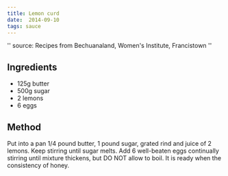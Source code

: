 ```yaml
---
title: Lemon curd
date:  2014-09-10
tags: sauce
---
```

'' source: Recipes from Bechuanaland, Women's Institute, Francistown ''

Ingredients
-----------

-   125g butter
-   500g sugar
-   2 lemons
-   6 eggs

Method
------

Put into a pan 1/4 pound butter, 1 pound sugar, grated rind and juice of
2 lemons. Keep stirring until sugar melts. Add 6 well-beaten eggs
continually stirring until mixture thickens, but DO NOT allow to boil.
It is ready when the consistency of honey.

